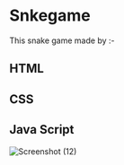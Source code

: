 # Snkegame
This snake game made by :-
## HTML
## CSS
## Java Script
![Screenshot (12)](https://github.com/sobhandev2003/SnakeGame/assets/129223188/c9a13f0a-d205-4d85-9c3e-34c81b225d61)
